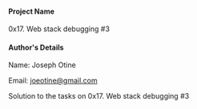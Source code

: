 #### Project Name

0x17. Web stack debugging #3

#### Author's Details

Name: Joseph Otine

Email: joeotine@gmail.com

Solution to the tasks on 0x17. Web stack debugging #3
